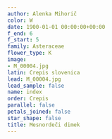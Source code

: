 ```yaml
---
author: Alenka Mihorič
color: W
date: 1900-01-01 00:00:00+00:00
f_end: 6
f_start: 5
family: Asteraceae
flower_type: K
image:
- M_00004.jpg
latin: Crepis slovenica
lead: M_00004.jpg
lead_sample: false
name: index
order: Crepis
parallel: false
petals_joined: false
star_shape: false
title: Mesnordeči dimek
---
```


